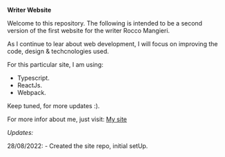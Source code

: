 **Writer Website**

Welcome to this repository. The following is intended to be a second version of the first website for the writer Rocco Mangieri.

As I continue to lear about web development, I will focus on improving the code, design & techcnologies used.

For this particular site, I am using:

- Typescript.
- ReactJs.
- Webpack.

Keep tuned, for more updates :).

For more infor about me, just visit: [My site](https://saturnoman.com/)

_Updates:_

28/08/2022: - Created the site repo, initial setUp.
